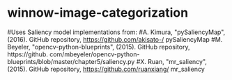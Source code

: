 # winnow-image-categorization
#Uses Saliency model implementations from:
#A. Kimura, "pySaliencyMap", (2016). GitHub repository, https://github.com/akisato-/ pySaliencyMap
#M. Beyeler, "opencv-python-blueprints", (2015). GitHub repository, https://github. com/mbeyeler/opencv-python-blueprints/blob/master/chapter5/saliency.py
#X. Ruan, "mr_saliency", (2015). GitHub repository, https://github.com/ruanxiang/ mr_saliency